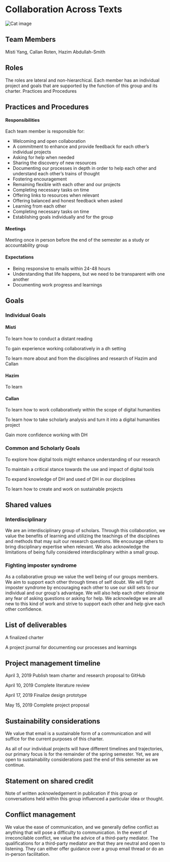 # Collaboration Across Texts

![Cat image](http://3.bp.blogspot.com/-jnUMCgMDycE/UM9KUFnT0wI/AAAAAAAAcuM/q7MsJDT2CKI/s1600/funny-animal-memes-006-015.jpg)

## Team Members
Misti Yang, Callan Roten, Hazim Abdullah-Smith

## Roles
The roles are lateral and non-hierarchical. Each member has an individual project and goals that are supported by the function of this group and its charter.
Practices and Procedures

## Practices and Procedures
#### Responsibilities
Each team member is responsible for:
* Welcoming and open collaboration
* A commitment to enhance and provide feedback for each other’s individual projects
* Asking for help when needed
* Sharing the discovery of new resources
* Documenting our processes in depth in order to help each other and understand each other’s trains of thought
* Fostering encouragement
* Remaining flexible with each other and our projects
* Completing necessary tasks on time
* Offering links to resources when relevant
* Offering balanced and honest feedback when asked
* Learning from each other
* Completing necessary tasks on time
* Establishing goals individually and for the group


#### Meetings
Meeting once in person before the end of the semester as a study or accountability group

#### Expectations
* Being responsive to emails within 24-48 hours
* Understanding that life happens, but we need to be transparent with one another
* Documenting work progress and learnings

## Goals
### Individual Goals
#### Misti
To learn how to conduct a distant reading

To gain experience working collaboratively in a dh setting

To learn more about and from the disciplines and research of Hazim and Callan
#### Hazim
To learn

#### Callan
To learn how to work collaboratively within the scope of digital humanities

To learn how to take scholarly analysis and turn it into a digital humanities project

Gain more confidence working with DH

### Common and Scholarly Goals
To explore how digital tools might enhance understanding of our research

To maintain a critical stance towards the use and impact of digital tools

To expand knowledge of DH and used of DH in our disciplines

To learn how to create and work on sustainable projects

## Shared values
### Interdisciplinary
We are an interdisciplinary group of scholars. Through this collaboration, we value the benefits of learning and utilizing the teachings of the disciplines and methods that may suit our research questions. We encourage others to bring disciplinary expertise when relevant. We also acknowledge the limitations of being fully considered interdisciplinary within a small group.

### Fighting imposter syndrome
As a collaborative group we value the well being of our groups members. We aim to support each other through times of self doubt. We will fight imposter syndrome by encouraging each other to use our skill sets to our individual and our group's advantage. We will also help each other eliminate any fear of asking questions or asking for help. We acknowledge we are all new to this kind of work and strive to support each other and help give each other confidence.

## List of deliverables
A finalized charter

A project journal for documenting our processes and learnings

## Project management timeline
April 3, 2019 Publish team charter and research proposal to GitHub

April 10, 2019 Complete literature review

April 17, 2019 Finalize design prototype

May 15, 2019 Complete project proposal

## Sustainability considerations
We value that email is a sustainable form of a communication and will suffice for the current purposes of this charter.

As all of our individual projects will have different timelines and trajectories, our primary focus is for the remainder of the spring semester. Yet, we are open to sustainability considerations past the end of this semester as we continue.

## Statement on shared credit
Note of written acknowledgement in publication if this group or conversations held within this group influenced a particular idea or thought.

## Conflict management
We value the ease of communication, and we generally define conflict as anything that will pose a difficulty to communication. In the event of irreconcilable conflict, we value the advice of a third-party mediator. The qualifications for a third-party mediator are that they are neutral and open to listening. They can either offer guidance over a group email thread or do an in-person facilitation.
